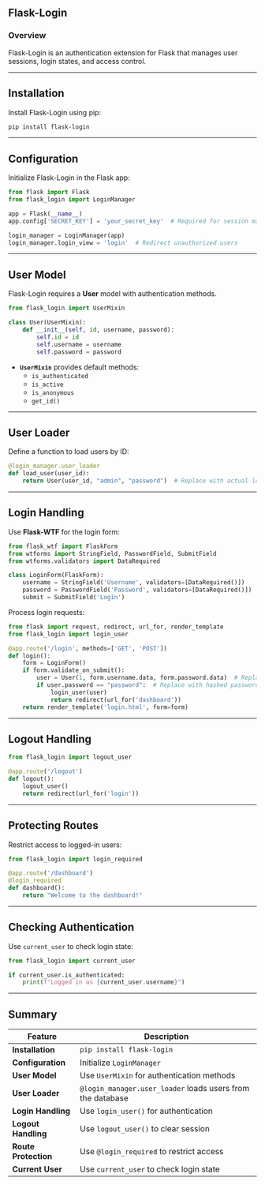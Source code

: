 ## Flask-Login  

### Overview  
Flask-Login is an authentication extension for Flask that manages user sessions, login states, and access control.

---

## Installation  
Install Flask-Login using pip:  
```sh
pip install flask-login
```

---

## Configuration  
Initialize Flask-Login in the Flask app:  
```python
from flask import Flask
from flask_login import LoginManager

app = Flask(__name__)
app.config['SECRET_KEY'] = 'your_secret_key'  # Required for session management

login_manager = LoginManager(app)
login_manager.login_view = 'login'  # Redirect unauthorized users
```

---

## User Model  
Flask-Login requires a **User** model with authentication methods.  

```python
from flask_login import UserMixin

class User(UserMixin):
    def __init__(self, id, username, password):
        self.id = id
        self.username = username
        self.password = password
```

- **`UserMixin`** provides default methods:  
  - `is_authenticated`
  - `is_active`
  - `is_anonymous`
  - `get_id()`

---

## User Loader  
Define a function to load users by ID:  
```python
@login_manager.user_loader
def load_user(user_id):
    return User(user_id, "admin", "password")  # Replace with actual lookup
```

---

## Login Handling  
Use **Flask-WTF** for the login form:  
```python
from flask_wtf import FlaskForm
from wtforms import StringField, PasswordField, SubmitField
from wtforms.validators import DataRequired

class LoginForm(FlaskForm):
    username = StringField('Username', validators=[DataRequired()])
    password = PasswordField('Password', validators=[DataRequired()])
    submit = SubmitField('Login')
```

Process login requests:  
```python
from flask import request, redirect, url_for, render_template
from flask_login import login_user

@app.route('/login', methods=['GET', 'POST'])
def login():
    form = LoginForm()
    if form.validate_on_submit():
        user = User(1, form.username.data, form.password.data)  # Replace with DB lookup
        if user.password == "password":  # Replace with hashed password check
            login_user(user)
            return redirect(url_for('dashboard'))
    return render_template('login.html', form=form)
```

---

## Logout Handling  
```python
from flask_login import logout_user

@app.route('/logout')
def logout():
    logout_user()
    return redirect(url_for('login'))
```

---

## Protecting Routes  
Restrict access to logged-in users:  
```python
from flask_login import login_required

@app.route('/dashboard')
@login_required
def dashboard():
    return "Welcome to the dashboard!"
```

---

## Checking Authentication  
Use `current_user` to check login state:  
```python
from flask_login import current_user

if current_user.is_authenticated:
    print(f"Logged in as {current_user.username}")
```

---

## Summary  

| Feature | Description |
|---------|------------|
| **Installation** | `pip install flask-login` |
| **Configuration** | Initialize `LoginManager` |
| **User Model** | Use `UserMixin` for authentication methods |
| **User Loader** | `@login_manager.user_loader` loads users from the database |
| **Login Handling** | Use `login_user()` for authentication |
| **Logout Handling** | Use `logout_user()` to clear session |
| **Route Protection** | Use `@login_required` to restrict access |
| **Current User** | Use `current_user` to check login state |
